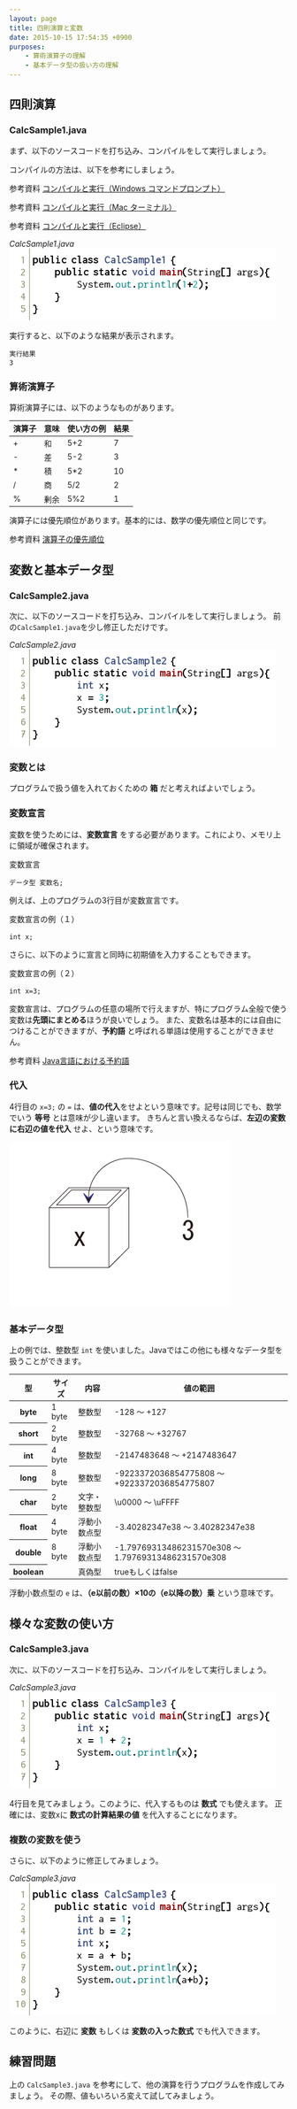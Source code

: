 ```yaml
---
layout: page
title: 四則演算と変数
date: 2015-10-15 17:54:35 +0900
purposes:
    - 算術演算子の理解
    - 基本データ型の扱い方の理解
---
```



四則演算
--------

### CalcSample1.java

まず、以下のソースコードを打ち込み、コンパイルをして実行しましょう。

コンパイルの方法は、以下を参考にしましょう。

<span class="label label-info">参考資料</span> [コンパイルと実行（Windows コマンドプロンプト）](../../appendix/win_javac.html)

<span class="label label-info">参考資料</span> [コンパイルと実行（Mac ターミナル）](../../appendix/mac_javac.html)

<span class="label label-info">参考資料</span> [コンパイルと実行（Eclipse）](../../appendix/eclipse.html)

*CalcSample1.java*
![](./pic/CalcSample1.java.png)

実行すると、以下のような結果が表示されます。

    実行結果
    3

### 算術演算子

算術演算子には、以下のようなものがあります。

<table>
<thead>
<tr>
<th>演算子</th>
<th>意味</th>
<th>使い方の例</th>
<th>結果</th>
</tr>
</thead>
<tbody>
<tr>
<td>+</td>
<td>和</td>
<td>5+2</td>
<td>7</td>
</tr>
<tr>
<td>-</td>
<td>差</td>
<td>5-2</td>
<td>3</td>
</tr>
<tr>
<td>* </td>
<td>積</td>
<td>5*2</td>
<td>10</td>
</tr>
<tr>
<td>/</td>
<td>商</td>
<td>5/2</td>
<td>2</td>
</tr>
<tr>
<td>%</td>
<td>剰余</td>
<td>5%2</td>
<td>1</td>
</tr>
</tbody>
</table>

演算子には優先順位があります。基本的には、数学の優先順位と同じです。

<span class="label label-info">参考資料</span> [演算子の優先順位](../../appendix/priority_order.html)

変数と基本データ型
------------------

### CalcSample2.java

次に、以下のソースコードを打ち込み、コンパイルをして実行しましょう。
前の`CalcSample1.java`を少し修正しただけです。

*CalcSample2.java*
![](./pic/CalcSample2.java.png)

### 変数とは

プログラムで扱う値を入れておくための **箱** だと考えればよいでしょう。

### 変数宣言

変数を使うためには、**変数宣言** をする必要があります。これにより、メモリ上に領域が確保されます。

変数宣言

    データ型 変数名;

例えば、上のプログラムの3行目が変数宣言です。

変数宣言の例（１）

    int x;

さらに、以下のように宣言と同時に初期値を入力することもできます。

変数宣言の例（２）

    int x=3;

変数宣言は、プログラムの任意の場所で行えますが、特にプログラム全般で使う変数は**先頭にまとめる**ほうが良いでしょう。
また、変数名は基本的には自由につけることができますが、**予約語** と呼ばれる単語は使用することができません。

<span class="label label-info">参考資料</span> [Java言語における予約語](../../appendix/keyword.html)

### 代入

4行目の `x=3;` の `=` は、**値の代入**をせよという意味です。記号は同じでも、数学でいう **等号** とは意味が少し違います。
きちんと言い換えるならば、**左辺の変数に右辺の値を代入** せよ、という意味です。

![](./pic/box01.png)

### 基本データ型

上の例では、整数型 `int` を使いました。Javaではこの他にも様々なデータ型を扱うことができます。

<table>
<thead>
<tr>
<th>型</th>
<th>サイズ</th>
<th>内容</th>
<th>値の範囲</th>
</tr>
</thead>
<tbody>
<tr>
<th>byte</th>
<td>1 byte</td>
<td>整数型</td>
<td>-128 ～ +127</td>
</tr>
<tr>
<th>short</th>
<td>2 byte</td>
<td>整数型</td>
<td>-32768 ～ +32767</td>
</tr>
<tr>
<th>int</th>
<td>4 byte</td>
<td>整数型</td>
<td>-2147483648 ～ +2147483647</td>
</tr>
<tr>
<th>long</th>
<td>8 byte</td>
<td>整数型</td>
<td>-9223372036854775808 ～ +9223372036854775807</td>
</tr>
<tr>
<th>char</th>
<td>2 byte</td>
<td>文字・整数型</td>
<td>\u0000 ～ \uFFFF</td>
</tr>
<tr>
<th>float</th>
<td>4 byte</td>
<td>浮動小数点型</td>
<td>-3.40282347e38 ～ 3.40282347e38</td>
</tr>
<tr>
<th>double</th>
<td>8 byte</td>
<td>浮動小数点型</td>
<td>-1.79769313486231570e308 ～ 1.79769313486231570e308</td>
</tr>
<tr>
<th>boolean</th>
<td></td>
<td>真偽型</td>
<td>trueもしくはfalse</td>
</tr>
</tbody>
</table>

浮動小数点型の `e` は、**（e以前の数）×10の（e以降の数）乗** という意味です。


様々な変数の使い方
------------------

### CalcSample3.java

次に、以下のソースコードを打ち込み、コンパイルをして実行しましょう。

*CalcSample3.java*
![](./pic/CalcSample3.java.png)

4行目を見てみましょう。このように、代入するものは **数式** でも使えます。
正確には、変数xに **数式の計算結果の値** を代入することになります。

### 複数の変数を使う

さらに、以下のように修正してみましょう。

*CalcSample3.java*
![](./pic/CalcSample3.java.Mod1.png)

このように、右辺に **変数** もしくは **変数の入った数式** でも代入できます。


練習問題
--------

上の `CalcSample3.java` を参考にして、他の演算を行うプログラムを作成してみましょう。
その際、値もいろいろ変えて試してみましょう。
